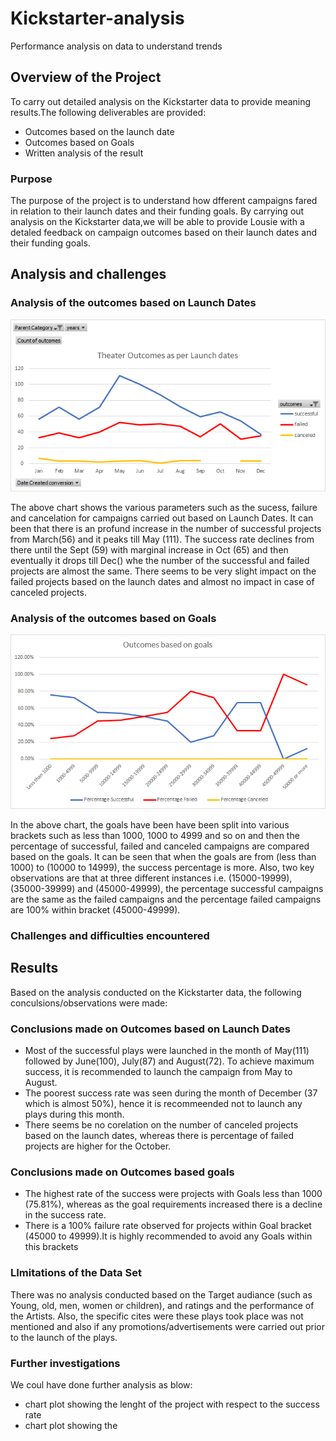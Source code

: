 # Kickstarter-analysis
Performance analysis on data to understand trends
## Overview of the Project
To carry out detailed analysis on the Kickstarter data to provide meaning results.The following deliverables are provided:
- Outcomes based on the launch date
- Outcomes based on Goals
- Written analysis of the result
### Purpose
The purpose of the project is to understand how dfferent campaigns fared in relation to their launch dates and their funding goals. By carrying out analysis on the Kickstarter data,we will be able to provide Lousie with a detaled feedback on campaign outcomes based on their launch dates and their funding goals. 
## Analysis and challenges

### Analysis of the outcomes based on Launch Dates
![Theater_outcomes_vs_launch](https://github.com/Manishthapa2022/Kickstarter-analysis/blob/main/Resources/Theater_outcomes_vs_launch.png)

The above chart shows the various parameters such as the sucess, failure and cancelation for campaigns carried out based on Launch Dates. It can been that there is an profund increase in the number of successful projects from March(56) and it peaks till May (111). The success rate declines from there until the Sept (59) with marginal increase in Oct (65) and then eventually it drops till Dec() whe the number of the successful and failed projects are almost the same. 
There seems to be very slight impact on the failed projects based on the launch dates and almost no impact in case of canceled projects. 
### Analysis of the outcomes based on Goals
![Outcomes_vs_goals](https://github.com/Manishthapa2022/Kickstarter-analysis/blob/main/Resources/Outcomes_vs_goals.png)

In the above chart, the goals have been have been split into various brackets such as less than 1000, 1000 to 4999 and so on and then the percentage of successful, failed and canceled campaigns are compared based on the goals. It can be seen that when the goals are from (less than 1000) to (10000 to 14999), the success percentage is more. Also, two key observations are that at three different instances i.e. (15000-19999), (35000-39999) and (45000-49999), the percentage successful campaigns are the same as the failed campaigns and the percentage failed campaigns are 100% within bracket (45000-49999).   
### Challenges and difficulties encountered
## Results
Based on the analysis conducted on the Kickstarter data, the following conculsions/observations were made:
### Conclusions made on Outcomes based on Launch Dates 
- Most of the successful plays were launched in the month of May(111) followed by June(100), July(87) and August(72). To achieve maximum success, it is recommended to launch the campaign from May to August.  
- The poorest success rate was seen during the month of December (37 which is almost 50%), hence it is recommeended not to launch any plays during this month. 
- There seems be no corelation on the number of canceled projects based on the launch dates, whereas there is percentage of failed projects are higher for the October. 
### Conclusions made on Outcomes based goals
* The highest rate of the success were projects with Goals less than 1000 (75.81%), whereas as the goal requirements increased there is a decline in the success rate. 
* There is a 100% failure rate observed for projects within Goal bracket (45000 to 49999).It is highly recommended to avoid any Goals within this brackets 

### LImitations of the Data Set
There was no analysis conducted based on the Target audiance (such as Young, old, men, women or children), and ratings and the performance of the Artists. Also, the specific cites were these plays took place was not mentioned and also if any promotions/advertisements were carried out prior to the launch of the plays. 
### Further investigations
We coul have done further analysis as blow:
* chart plot showing the lenght of the project with respect to the success rate
* chart plot showing the 
